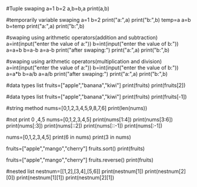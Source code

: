 #Tuple swaping
a=1
b=2
a,b=b,a
print(a,b)

#temporarily variable swaping
a=1
b=2
print("a:",a)
print("b:",b)
temp=a
a=b
b=temp
print("a:",a)
print("b:",b)

#swaping using arithmetic operators(addition and subtraction)
a=int(input("enter the value of a:"))
b=int(input("enter the value of b:"))
a=a+b
b=a-b
a=a-b
print("after swaping:")
print("a:",a)
print("b:",b)


#swaping using arithmetic operators(multiplication and division)
a=int(input("enter the value of a:"))
b=int(input("enter the value of b:"))
a=a*b
b=a/b
a=a/b
print("after swaping:")
print("a:",a)
print("b:",b)

#data types list
fruits=["apple","banana","kiwi"]
print(fruits)
print(fruits[2])

#data types list
fruits=["apple","banana","kiwi"]
print(fruits)
print(fruits[-1])

#string method
nums=[0,1,2,3,4,5,9,8,7,6]
print(len(nums))

#not print 0 ,4,5
nums=[0,1,2,3,4,5]
print(nums[1:4])
print(nums[3:6])
print(nums[:3])
print(nums[::2])
print(nums[::-1])
print(nums[:-1])

nums=[0,1,2,3,4,5]
print(6 in nums)
print(3 in nums)

fruits=["apple","mango","cherry"]
fruits.sort()
print(fruits)

fruits=["apple","mango","cherry"]
fruits.reverse()
print(fruits)

#nested list
nestnum=[[1,2],[3,4],[5,6]]
print(nestnum[1])
print(nestnum[2][0])
print(nestnum[1][1])
print(nestnum[2][1])






















